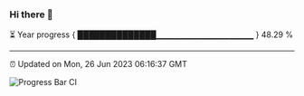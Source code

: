 ### Hi there 👋

⏳ Year progress { ██████████████▁▁▁▁▁▁▁▁▁▁▁▁▁▁▁▁ } 48.29 %

---

⏰ Updated on Mon, 26 Jun 2023 06:16:37 GMT

![Progress Bar CI](https://github.com/liununu/liununu/workflows/Progress%20Bar%20CI/badge.svg)

